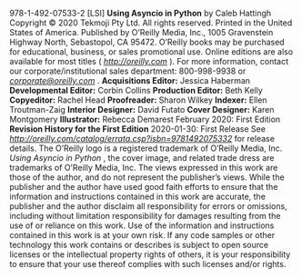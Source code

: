 978-1-492-07533-2 [LSI] **Using Asyncio in Python** by Caleb Hattingh Copyright © 2020 Tekmoji Pty Ltd. All rights reserved. Printed in the United States of America. Published by O’Reilly Media, Inc., 1005 Gravenstein Highway North, Sebastopol, CA 95472. O’Reilly books may be purchased for educational, business, or sales promotional use. Online editions are also available for most titles ( *http://oreilly.com* ). For more information, contact our corporate/institutional sales department: 800-998-9938 or  *corporate@oreilly.com* . **Acquisitions Editor:**  Jessica Haberman **Developmental Editor:**  Corbin Collins **Production Editor:**  Beth Kelly **Copyeditor:**  Rachel Head **Proofreader:**  Sharon Wilkey **Indexer:**  Ellen Troutman-Zaig **Interior Designer:**  David Futato **Cover Designer:**  Karen Montgomery **Illustrator:**  Rebecca Demarest February 2020:  First Edition **Revision History for the First Edition** 2020-01-30: First Release See  *http://oreilly.com/catalog/errata.csp?isbn=9781492075332*  for release details. The O’Reilly logo is a registered trademark of O’Reilly Media, Inc.  *Using Asyncio in Python* , the cover image, and related trade dress are trademarks of O’Reilly Media, Inc. The views expressed in this work are those of the author, and do not represent the publisher’s views. While the publisher and the author have used good faith efforts to ensure that the information and instructions contained in this work are accurate, the publisher and the author disclaim all responsibility for errors or omissions, including without limitation responsibility for damages resulting from the use of or reliance on this work. Use of the information and instructions contained in this work is at your own risk. If any code samples or other technology this work contains or describes is subject to open source licenses or the intellectual property rights of others, it is your responsibility to ensure that your use thereof complies with such licenses and/or rights.